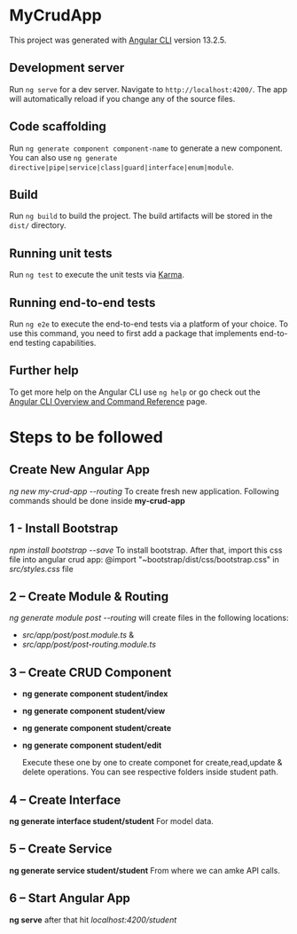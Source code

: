 # MyCrudApp

This project was generated with [Angular CLI](https://github.com/angular/angular-cli) version 13.2.5.

## Development server

Run `ng serve` for a dev server. Navigate to `http://localhost:4200/`. The app will automatically reload if you change any of the source files.

## Code scaffolding

Run `ng generate component component-name` to generate a new component. You can also use `ng generate directive|pipe|service|class|guard|interface|enum|module`.

## Build

Run `ng build` to build the project. The build artifacts will be stored in the `dist/` directory.

## Running unit tests

Run `ng test` to execute the unit tests via [Karma](https://karma-runner.github.io).

## Running end-to-end tests

Run `ng e2e` to execute the end-to-end tests via a platform of your choice. To use this command, you need to first add a package that implements end-to-end testing capabilities.

## Further help

To get more help on the Angular CLI use `ng help` or go check out the [Angular CLI Overview and Command Reference](https://angular.io/cli) page.

# Steps to be followed

## Create New Angular App
  *ng new my-crud-app --routing* To create fresh new application.
  Following commands should be done inside **my-crud-app**
## 1 - Install Bootstrap
  *npm install bootstrap --save*  To install bootstrap. After that, import this css file into angular crud app: @import "~bootstrap/dist/css/bootstrap.css" in *src/styles.css* file
## 2 – Create Module & Routing
  *ng generate module post --routing* will create files in the following locations:
  - *src/app/post/post.module.ts* & 
  - *src/app/post/post-routing.module.ts*
## 3 – Create CRUD Component
  - **ng generate component student/index** 
  - **ng generate component student/view** 
  - **ng generate component student/create**
  - **ng generate component student/edit**
    
    Execute these one by one to create componet for create,read,update & delete operations. You can see respective folders inside student path.
## 4 – Create Interface 
  **ng generate interface student/student** For model data.
## 5 – Create Service 
 **ng generate service student/student** From where we can amke API calls.
## 6 – Start Angular App
  **ng serve** after that hit *localhost:4200/student*

